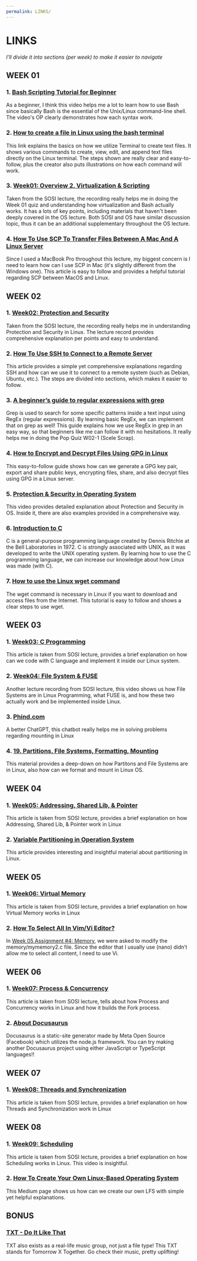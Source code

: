 ```yaml
---
permalink: LINKS/
---
```


# LINKS
*I'll divide it into sections (per week) to make it easier to navigate*

## WEEK 01
### 1. [Bash Scripting Tutorial for Beginner](https://youtu.be/tK9Oc6AEnR4?si=PgCeVxj2v0PJ4KMx)
As a beginner, I think this video helps me a lot to learn how to use Bash since basically Bash is the essential of the Unix/Linux command-line shell. The video's OP clearly demonstrates how each syntax work.
### 2. [How to create a file in Linux using the bash terminal](https://www.cyberciti.biz/faq/create-a-file-in-linux-using-the-bash-shell-terminal/)
This link explains the basics on how we utilize Terminal to create text files. It shows various commands to create, view, edit, and append text files directly on the Linux terminal. The steps shown are really clear and easy-to-follow, plus the creator also puts illustrations on how each command will work.
### 3. [Week01: Overview 2, Virtualization & Scripting](https://www.youtube.com/watch?v=xFjdbPBNbto)
Taken from the SOSI lecture, the recording really helps me in doing the Week 01 quiz and understanding how virtualization and Bash actually works. It has a lots of key points, including materials that haven't been deeply covered in the OS lecture. Both SOSI and OS have similar discussion topic, thus it can be an additional supplementary throughout the OS lecture.
### 4. [How To Use SCP To Transfer Files Between A Mac And A Linux Server](https://www.systranbox.com/how-to-use-scp-to-transfer-files-between-a-mac-and-a-linux-server/)
Since I used a MacBook Pro throughout this lecture, my biggest concern is I need to learn how can I use SCP in Mac (it's slightly different from the Windows one). This article is easy to follow and provides a helpful tutorial regarding SCP between MacOS and Linux.

## WEEK 02
### 1. [Week02: Protection and Security](https://www.youtube.com/watch?v=QpmAKN9j2ks&list=PLBXapj649rh9UKCBfJEyEUN5Ulvfq1s96&index=3&pp=iAQB)
Taken from the SOSI lecture, the recording really helps me in understanding Protection and Security in Linux. The lecture record provides comprehensive explanation per points and easy to understand. 
### 2. [How To Use SSH to Connect to a Remote Server](https://www.digitalocean.com/community/tutorials/how-to-use-ssh-to-connect-to-a-remote-server)
This article provides a simple yet comprehensive explanations regarding SSH and how can we use it to connect to a remote system (such as Debian, Ubuntu, etc.). The steps are divided into sections, which makes it easier to follow.
### 3. [A beginner’s guide to regular expressions with grep](https://developers.redhat.com/articles/2022/09/14/beginners-guide-regular-expressions-grep)
Grep is used to search for some specific patterns inside a text input using RegEx (regular expressions). By learning basic RegEx, we can implement that on grep as well! This guide explains how we use RegEx in grep in an easy way, so that beginners like me can follow it with no hesitations. It really helps me in doing the Pop Quiz W02-1 (Scele Scrap).
### 4. [How to Encrypt and Decrypt Files Using GPG in Linux](https://www.tecmint.com/gpg-encrypt-decrypt-files/#:~:text=Encrypting%20Files%20Using%20GPG%20in%20Linux&text=To%20encrypt%20a%20plain%20text,text%20file%20to%20be%20encrypted.)
This easy-to-follow guide shows how can we generate a GPG key pair, export and share public keys, encrypting files, share, and also decrypt files using GPG in a Linux server.
### 5. [Protection & Security in Operating System](https://www.youtube.com/watch?v=DKb7KhfoZmU)
This video provides detailed explanation about Protection and Security in OS. Inside it, there are also examples provided in a comprehensive way.
### 6. [Introduction to C](https://www.w3schools.com/c/c_intro.php?external_link=true)
C is a general-purpose programming language created by Dennis Ritchie at the Bell Laboratories in 1972. C is strongly associated with UNIX, as it was developed to write the UNIX operating system. By learning how to use the C programming language, we can increase our knowledge about how Linux was made (with C).
### 7. [How to use the Linux wget command](https://www.ionos.com/digitalguide/server/configuration/linux-wget-command/#:~:text=wget%20is%20an%20important%20tool,such%20as%20Debian%20or%20Ubuntu.)
The wget command is necessary in Linux if you want to download and access files from the Internet. This tutorial is easy to follow and shows a clear steps to use wget.

## WEEK 03
### 1. [Week03: C Programming](https://www.youtube.com/watch?v=F_o4mjBVbio&list=PLBXapj649rh9UKCBfJEyEUN5Ulvfq1s96&index=4&pp=iAQB)
This article is taken from SOSI lecture, provides a brief explanation on how can we code with C language and implement it inside our Linux system.
### 2. [Week04: File System & FUSE](https://www.youtube.com/watch?v=PBkZynNIZWk&list=PLBXapj649rh9UKCBfJEyEUN5Ulvfq1s96&index=5&pp=iAQB)
Another lecture recording from SOSI lecture, this video shows us how File Systems are in Linux Programming, what FUSE is, and how these two actually work and be implemented inside Linux.
### 3. [Phind.com](https://www.phind.com/)
A better ChatGPT, this chatbot really helps me in solving problems regarding mounting in Linux
### 4. [19. Partitions, File Systems, Formatting, Mounting](https://www.physics.udel.edu/~bnikolic/teaching/phys660/RUTE/rute/node22.html)
This material provides a deep-down on how Partitons and File Systems are in Linux, also how can we format and mount in Linux OS.

## WEEK 04
### 1. [Week05: Addressing, Shared Lib, & Pointer](https://www.youtube.com/watch?v=uFj7mKNq1t0&list=PLBXapj649rh9UKCBfJEyEUN5Ulvfq1s96&index=6&pp=iAQB)
This article is taken from SOSI lecture, provides a brief explanation on how Addressing, Shared Lib, & Pointer work in Linux
### 2. [Variable Partitioning in Operation System](https://www.geeksforgeeks.org/variable-or-dynamic-partitioning-in-operating-system/)
This article provides interesting and insightful material about partitioning in Linux.

## WEEK 05
### 1. [Week06: Virtual Memory](https://www.youtube.com/watch?v=E7pmf5pySTM&list=PLBXapj649rh9UKCBfJEyEUN5Ulvfq1s96&index=8)
This article is taken from SOSI lecture, provides a brief explanation on how Virtual Memory works in Linux
### 2. [How To Select All In Vim/Vi Editor?](https://monovm.com/blog/how-to-select-all-in-vi-editor/#:~:text=To%20select%20all%20in%20Vim%2C%20use%20ggVG.,-It%20allows%20you&text=Then%2C%20with%20the%20V%20key,the%20conclusion%20of%20the%20file.)
In [Week 05 Assignment #4: Memory](https://demos.vlsm.org/W05-04.html), we were asked to modify the memory/mymemory2.c file. Since the editor that I usually use (nano) didn’t allow me to select all content, I need to use Vi.

## WEEK 06
### 1. [Week07: Process & Concurrency](https://www.youtube.com/watch?v=-pL2fAdb7Kw&list=PLBXapj649rh9UKCBfJEyEUN5Ulvfq1s96&index=8&pp=iAQB)
This article is taken from SOSI lecture, tells about how Process and Concurrency works in Linux and how it builds the Fork process.
### 2. [About Docusaurus](ristek.link/docusauruss)
Docusaurus is a static-site generator made by Meta Open Source (Facebook) which utilizes the node.js framework. You can try making another Docusaurus project using either JavaScript or TypeScript languages!!

## WEEK 07
### 1. [Week08: Threads and Synchronization](https://www.youtube.com/watch?v=Z5D3z3AzXII&list=PLBXapj649rh9UKCBfJEyEUN5Ulvfq1s96&index=9)
This article is taken from SOSI lecture, provides a brief explanation on how Threads and Synchronization work in Linux

## WEEK 08
### 1. [Week09: Scheduling](https://www.youtube.com/watch?v=Gzic0dI3qQc&list=PLBXapj649rh9UKCBfJEyEUN5Ulvfq1s96&index=10)
This article is taken from SOSI lecture, provides a brief explanation on how Scheduling works in Linux. This video is insightful.
### 2. [How To Create Your Own Linux-Based Operating System](https://medium.com/@jashaswimalyaacharjee/how-to-create-your-own-linux-based-operating-system-dcfd5ab3bd52)
This Medium page shows us how can we create our own LFS with simple yet helpful explanations.

## BONUS
### [TXT - Do It Like That](https://www.youtube.com/watch?v=C0EYKxF1oTI)
TXT also exists as a real-life music group, not just a file type! This TXT stands for Tomorrow X Together. Go check their music, pretty uplifting!
